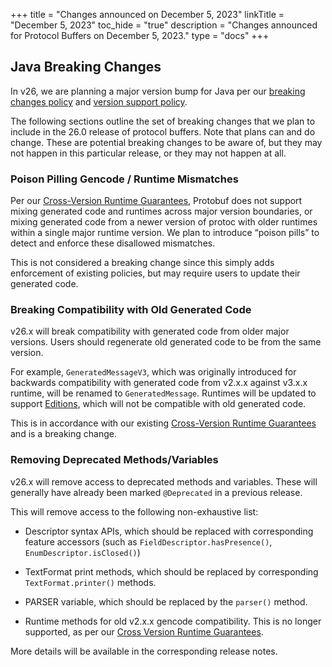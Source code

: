 +++
title = "Changes announced on December 5, 2023"
linkTitle = "December 5, 2023"
toc_hide = "true"
description = "Changes announced for Protocol Buffers on December 5, 2023."
type = "docs"
+++

## Java Breaking Changes

In v26, we are planning a major version bump for Java per our
[breaking changes policy](/news/2022-07-06) and
[version support policy](/support/version-support#java).

The following sections outline the set of breaking changes that we plan to
include in the 26.0 release of protocol buffers. Note that plans can and do
change. These are potential breaking changes to be aware of, but they may not
happen in this particular release, or they may not happen at all.

### Poison Pilling Gencode / Runtime Mismatches

Per our
[Cross-Version Runtime Guarantees](/support/cross-version-runtime-guarantee),
Protobuf does not support mixing generated code and runtimes across major
version boundaries, or mixing generated code from a newer version of protoc with
older runtimes within a single major runtime version. We plan to introduce
“poison pills” to detect and enforce these disallowed mismatches.

This is not considered a breaking change since this simply adds enforcement of
existing policies, but may require users to update their generated code.

### Breaking Compatibility with Old Generated Code

v26.x will break compatibility with generated code from older major versions.
Users should regenerate old generated code to be from the same version.

For example, `GeneratedMessageV3`, which was originally introduced for backwards
compatibility with generated code from v2.x.x against v3.x.x runtime, will be
renamed to `GeneratedMessage`. Runtimes will be updated to support
[Editions](/editions/overview/), which will not be
compatible with old generated code.

This is in accordance with our existing
[Cross-Version Runtime Guarantees](/support/cross-version-runtime-guarantee)
and is a breaking change.

### Removing Deprecated Methods/Variables

v26.x will remove access to deprecated methods and variables. These will
generally have already been marked `@Deprecated` in a previous release.

This will remove access to the following non-exhaustive list:

*   Descriptor syntax APIs, which should be replaced with corresponding feature
    accessors (such as `FieldDescriptor.hasPresence()`,
    `EnumDescriptor.isClosed()`)

*   TextFormat print methods, which should be replaced by corresponding
    `TextFormat.printer()` methods.

*   PARSER variable, which should be replaced by the `parser()` method.

*   Runtime methods for old v2.x.x gencode compatibility. This is no longer
    supported, as per our
    [Cross Version Runtime Guarantees](/support/cross-version-runtime-guarantee).

More details will be available in the corresponding release notes.
